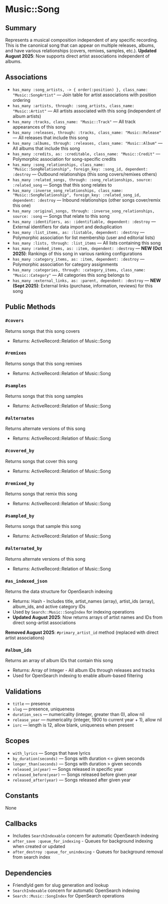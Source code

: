 # Music::Song

## Summary
Represents a musical composition independent of any specific recording. This is the canonical song that can appear on multiple releases, albums, and have various relationships (covers, remixes, samples, etc.). **Updated August 2025**: Now supports direct artist associations independent of albums.

## Associations
- `has_many :song_artists, -> { order(:position) }, class_name: "Music::SongArtist"` — Join table for artist associations with position ordering
- `has_many :artists, through: :song_artists, class_name: "Music::Artist"` — All artists associated with this song (independent of album artists)
- `has_many :tracks, class_name: "Music::Track"` — All track appearances of this song
- `has_many :releases, through: :tracks, class_name: "Music::Release"` — All releases that include this song
- `has_many :albums, through: :releases, class_name: "Music::Album"` — All albums that include this song
- `has_many :credits, as: :creditable, class_name: "Music::Credit"` — Polymorphic association for song-specific credits
- `has_many :song_relationships, class_name: "Music::SongRelationship", foreign_key: :song_id, dependent: :destroy` — Outbound relationships (this song covers/remixes others)
- `has_many :related_songs, through: :song_relationships, source: :related_song` — Songs that this song relates to
- `has_many :inverse_song_relationships, class_name: "Music::SongRelationship", foreign_key: :related_song_id, dependent: :destroy` — Inbound relationships (other songs cover/remix this one)
- `has_many :original_songs, through: :inverse_song_relationships, source: :song` — Songs that relate to this song
- `has_many :identifiers, as: :identifiable, dependent: :destroy` — External identifiers for data import and deduplication
- `has_many :list_items, as: :listable, dependent: :destroy` — Polymorphic association for list membership (user and editorial lists)
- `has_many :lists, through: :list_items` — All lists containing this song
- `has_many :ranked_items, as: :item, dependent: :destroy` — **NEW (Oct 2025)**: Rankings of this song in various ranking configurations
- `has_many :category_items, as: :item, dependent: :destroy` — Polymorphic association for category assignments
- `has_many :categories, through: :category_items, class_name: "Music::Category"` — All categories this song belongs to
- `has_many :external_links, as: :parent, dependent: :destroy` — **NEW (Sept 2025)**: External links (purchase, information, reviews) for this song

## Public Methods

### `#covers`
Returns songs that this song covers
- Returns: ActiveRecord::Relation of Music::Song

### `#remixes`
Returns songs that this song remixes
- Returns: ActiveRecord::Relation of Music::Song

### `#samples`
Returns songs that this song samples
- Returns: ActiveRecord::Relation of Music::Song

### `#alternates`
Returns alternate versions of this song
- Returns: ActiveRecord::Relation of Music::Song

### `#covered_by`
Returns songs that cover this song
- Returns: ActiveRecord::Relation of Music::Song

### `#remixed_by`
Returns songs that remix this song
- Returns: ActiveRecord::Relation of Music::Song

### `#sampled_by`
Returns songs that sample this song
- Returns: ActiveRecord::Relation of Music::Song

### `#alternated_by`
Returns alternate versions of this song
- Returns: ActiveRecord::Relation of Music::Song

### `#as_indexed_json`
Returns the data structure for OpenSearch indexing
- Returns: Hash - Includes title, artist_names (array), artist_ids (array), album_ids, and active category IDs
- Used by `Search::Music::SongIndex` for indexing operations
- **Updated August 2025**: Now returns arrays of artist names and IDs from direct song-artist associations

**Removed August 2025**: `#primary_artist_id` method (replaced with direct artist associations)

### `#album_ids`
Returns an array of album IDs that contain this song
- Returns: Array of Integer - All album IDs through releases and tracks
- Used for OpenSearch indexing to enable album-based filtering

## Validations
- `title` — presence
- `slug` — presence, uniqueness
- `duration_secs` — numericality (integer, greater than 0), allow nil
- `release_year` — numericality (integer, 1900 to current year + 1), allow nil
- `isrc` — length is 12, allow blank, uniqueness when present

## Scopes
- `with_lyrics` — Songs that have lyrics
- `by_duration(seconds)` — Songs with duration <= given seconds
- `longer_than(seconds)` — Songs with duration > given seconds
- `released_in(year)` — Songs released in specific year
- `released_before(year)` — Songs released before given year
- `released_after(year)` — Songs released after given year

## Constants
None

## Callbacks
- Includes `SearchIndexable` concern for automatic OpenSearch indexing
- `after_save :queue_for_indexing` - Queues for background indexing when created or updated
- `after_destroy :queue_for_unindexing` - Queues for background removal from search index

## Dependencies
- FriendlyId gem for slug generation and lookup
- `SearchIndexable` concern for automatic OpenSearch indexing
- `Search::Music::SongIndex` for OpenSearch operations